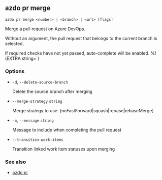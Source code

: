 ## azdo pr merge
```
azdo pr merge <number> | <branch> | <url> [flags]
```
Merge a pull request on Azure DevOps.

Without an argument, the pull request that belongs to the current branch
is selected.

If required checks have not yet passed, auto-complete will be enabled.
%!(EXTRA string=`)
### Options


* `-d`, `--delete-source-branch`

	Delete the source branch after merging

* `--merge-strategy` `string`

	Merge strategy to use: {noFastForward|squash|rebase|rebaseMerge}

* `-m`, `--message` `string`

	Message to include when completing the pull request

* `--transition-work-items`

	Transition linked work item statuses upon merging


### See also

* [azdo pr](./azdo_pr.md)
